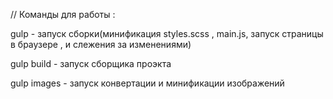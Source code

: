 // Команды для работы :

gulp - запуск сборки(минификация styles.scss , main.js, запуск страницы в браузере , и слежения за изменениями)

gulp build - запуск сборщика проэкта

gulp images - запуск конвертации и минификации изображений
